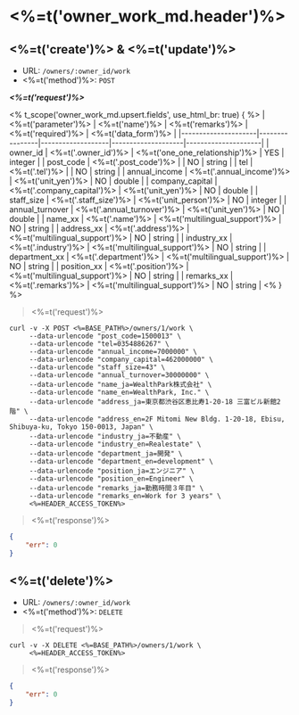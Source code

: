 # <%=t('owner_work_md.header')%>

## <%=t('create')%> & <%=t('update')%>

- URL: `/owners/:owner_id/work`
- <%=t('method')%>: `POST`

***<%=t('request')%>***

<% t_scope('owner_work_md.upsert.fields', use_html_br: true) { %>
| <%=t('parameter')%> | <%=t('name')%> | <%=t('remarks')%> | <%=t('required')%> | <%=t('data_form')%> |
|---------------------|----------------|-------------------|--------------------|---------------------|
| owner_id | <%=t('.owner_id')%> | <%=t('one_one_relationship')%> | YES | integer |
| post_code | <%=t('.post_code')%> | | NO | string |
| tel | <%=t('.tel')%> | | NO | string |
| annual_income | <%=t('.annual_income')%> | <%=t('unit_yen')%> | NO | double |
| company_capital | <%=t('.company_capital')%> | <%=t('unit_yen')%> | NO | double |
| staff_size | <%=t('.staff_size')%> | <%=t('unit_person')%> | NO | integer |
| annual_turnover | <%=t('.annual_turnover')%> | <%=t('unit_yen')%> | NO | double |
| name_xx | <%=t('.name')%> | <%=t('multilingual_support')%> | NO | string |
| address_xx | <%=t('.address')%> | <%=t('multilingual_support')%> | NO | string |
| industry_xx | <%=t('.industry')%> | <%=t('multilingual_support')%> | NO | string |
| department_xx | <%=t('.department')%> | <%=t('multilingual_support')%> | NO | string |
| position_xx | <%=t('.position')%> | <%=t('multilingual_support')%> | NO | string |
| remarks_xx | <%=t('.remarks')%> | <%=t('multilingual_support')%> | NO | string |
<% } %>

> <%=t('request')%>

```shell
curl -v -X POST <%=BASE_PATH%>/owners/1/work \
     --data-urlencode "post_code=1500013" \
     --data-urlencode "tel=0354886267" \
     --data-urlencode "annual_income=7000000" \
     --data-urlencode "company_capital=462000000" \
     --data-urlencode "staff_size=43" \
     --data-urlencode "annual_turnover=30000000" \
     --data-urlencode "name_ja=WealthPark株式会社" \
     --data-urlencode "name_en=WealthPark, Inc." \
     --data-urlencode "address_ja=東京都渋谷区恵比寿1-20-18 三富ビル新館2階" \
     --data-urlencode "address_en=2F Mitomi New Bldg. 1-20-18, Ebisu, Shibuya-ku, Tokyo 150-0013, Japan" \
     --data-urlencode "industry_ja=不動産" \
     --data-urlencode "industry_en=Realestate" \
     --data-urlencode "department_ja=開発" \
     --data-urlencode "department_en=development" \
     --data-urlencode "position_ja=エンジニア" \
     --data-urlencode "position_en=Engineer" \
     --data-urlencode "remarks_ja=勤務時間３年目" \
     --data-urlencode "remarks_en=Work for 3 years" \
     <%=HEADER_ACCESS_TOKEN%>
```

> <%=t('response')%>

```json
{
    "err": 0
}
```

## <%=t('delete')%>

- URL: `/owners/:owner_id/work`
- <%=t('method')%>: `DELETE`

> <%=t('request')%>

```shell
curl -v -X DELETE <%=BASE_PATH%>/owners/1/work \
     <%=HEADER_ACCESS_TOKEN%>
```

> <%=t('response')%>

```json
{
    "err": 0
}
